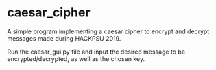 # caesar_cipher
A simple program implementing a caesar cipher to encrypt and decrypt messages made during HACKPSU 2019.

Run the caesar_gui.py file and input the desired message to be encrypted/decrypted,
as well as the chosen key.
